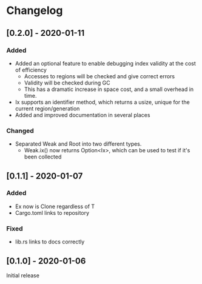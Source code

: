# Changelog

## [0.2.0] - 2020-01-11
### Added
- Added an optional feature to enable debugging index validity at the cost of efficiency
    + Accesses to regions will be checked and give correct errors
    + Validity will be checked during GC
    + This has a dramatic increase in space cost, and a small overhead in time.
- Ix<T> supports an identifier method, which returns a usize,
    unique for the current region/generation
- Added and improved documentation in several places

### Changed
- Separated Weak and Root into two different types.
    + Weak.ix() now returns Option<Ix<T>>, which can be used to test
      if it's been collected

## [0.1.1] - 2020-01-07
### Added
- Ex<T> now is Clone regardless of T
- Cargo.toml links to repository
### Fixed
- lib.rs links to docs correctly

## [0.1.0] - 2020-01-06
Initial release

